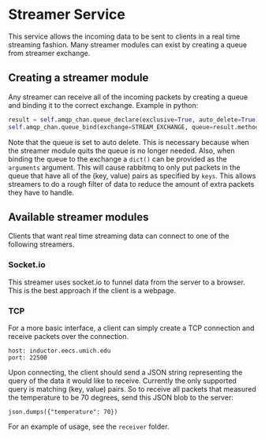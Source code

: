 Streamer Service
================

This service allows the incoming data to be sent to clients in a real time
streaming fashion. Many streamer modules can exist by creating a queue from
streamer exchange.


Creating a streamer module
--------------------------

Any streamer can receive all of the incoming packets by creating a queue and
binding it to the correct exchange. Example in python:

```python
result = self.amqp_chan.queue_declare(exclusive=True, auto_delete=True)
self.amqp_chan.queue_bind(exchange=STREAM_EXCHANGE, queue=result.method.queue, arguments=keys)
```

Note that the queue is set to auto delete. This is necessary because when the
streamer module quits the queue is no longer needed. Also, when binding the
queue to the exchange a `dict()` can be provided as the `arguments` argument.
This will cause rabbitmq to only put packets in the queue that have all of the
(key, value) pairs as specified by `keys`. This allows streamers to do a rough
filter of data to reduce the amount of extra packets they have to handle.


Available streamer modules
--------------------------

Clients that want real time streaming data can connect to one of the following
streamers.

### Socket.io

This streamer uses socket.io to funnel data from the server to a browser. This
is the best approach if the client is a webpage.

### TCP

For a more basic interface, a client can simply create a TCP connection
and receive packets over the connection.

    host: inductor.eecs.umich.edu
    port: 22500

Upon connecting, the client should send a JSON string representing the query
of the data it would like to receive. Currently the only supported query is
matching (key, value) pairs. So to receive all packets that measured the
temperature to be 70 degrees, send this JSON blob to the server:

    json.dumps({"temperature": 70})

For an example of usage, see the `receiver` folder.
